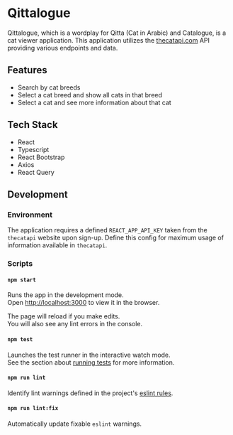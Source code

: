 # Qittalogue

Qittalogue, which is a wordplay for Qitta (Cat in Arabic) and Catalogue, is a cat viewer application. This application utilizes the [thecatapi.com](https://thecatapi.com/) API providing various endpoints and data.

## Features

* Search by cat breeds
* Select a cat breed and show all cats in that breed
* Select a cat and see more information about that cat

## Tech Stack

* React
* Typescript
* React Bootstrap
* Axios
* React Query
## Development

### Environment

The application requires a defined `REACT_APP_API_KEY` taken from the `thecatapi` website upon sign-up. Define this config for maximum usage of information available in `thecatapi`.

### Scripts

#### `npm start`

Runs the app in the development mode.\
Open [http://localhost:3000](http://localhost:3000) to view it in the browser.

The page will reload if you make edits.\
You will also see any lint errors in the console.

#### `npm test`

Launches the test runner in the interactive watch mode.\
See the section about [running tests](https://facebook.github.io/create-react-app/docs/running-tests) for more information.

#### `npm run lint`

Identify lint warnings defined in the project's [eslint rules](./.eslintrc).

#### `npm run lint:fix`

Automatically update fixable `eslint` warnings.
